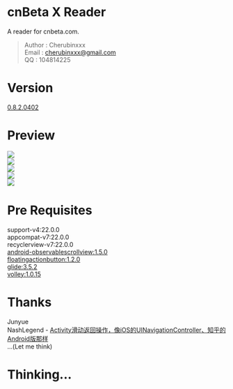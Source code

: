 # cnBeta X Reader
A reader for cnbeta.com.  

> Author : Cherubinxxx  
Email : cherubinxxx@gmail.com  
QQ : 104814225  

# Version
[0.8.2.0402](https://github.com/cherubinxxx/cnBeta-X-Reader/raw/master/cnBetaXReader.0.8.2.0402.apk)  
  
# Preview
![](preview/process.gif)  
![](preview/NewsActivity.jpg)  
![](preview/ContentActivity.jpg)  
![](preview/CommentActivity.jpg)  
![](preview/AboutActivity.jpg)  

# Pre Requisites
support-v4:22.0.0  
appcompat-v7:22.0.0  
recyclerview-v7:22.0.0  
[android-observablescrollview:1.5.0](https://github.com/ksoichiro/Android-ObservableScrollView)  
[floatingactionbutton:1.2.0](https://github.com/makovkastar/FloatingActionButton)  
[glide:3.5.2](https://github.com/bumptech/glide)  
[volley:1.0.15](https://github.com/mcxiaoke/android-volley)  

# Thanks
Junyue  
NashLegend - [Activity滑动返回操作，像iOS的UINavigationController、知乎的Android版那样](http://nashlegend.blog.51cto.com/5635342/1568629)   
...(Let me think)  

# Thinking...